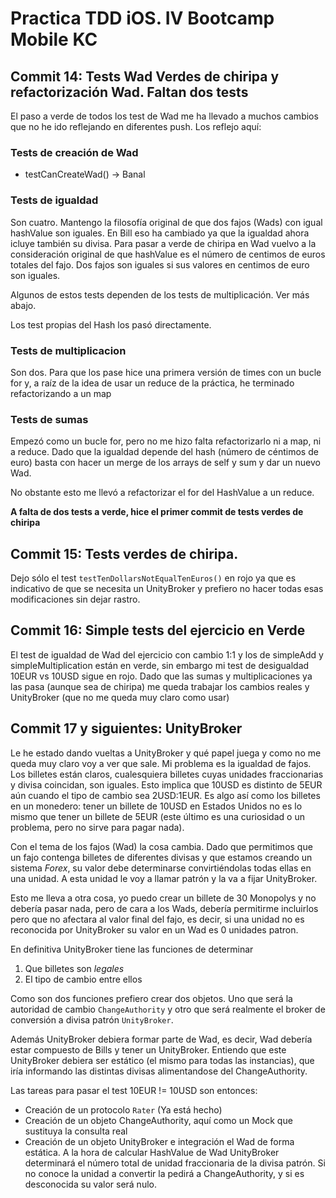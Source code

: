 # Practica TDD iOS. IV Bootcamp Mobile KC

## Commit 14: Tests Wad Verdes de chiripa y refactorización Wad. Faltan dos tests

El paso a verde de todos los test de Wad me ha llevado a muchos cambios que no he ido reflejando en diferentes push. Los reflejo aquí:

### Tests de creación de Wad

- testCanCreateWad() -> Banal

### Tests de igualdad

Son cuatro. Mantengo la filosofía original de que dos fajos (Wads) con igual hashValue son iguales. En Bill eso ha cambiado ya que la igualdad ahora icluye también su divisa. Para pasar a verde de chiripa en Wad vuelvo a la consideración original de que hashValue es el número de centimos de euros totales del fajo. Dos fajos son iguales si sus valores en centimos de euro son iguales.

Algunos de estos tests dependen de los tests de multiplicación. Ver más abajo.

Los test propias del Hash los pasó directamente.

### Tests de multiplicacion

Son dos. Para que los pase hice una primera versión de times con un bucle for y, a raíz de la idea de usar un reduce de la práctica, he terminado refactorizando a un map

### Tests de sumas
Empezó como un bucle for, pero no me hizo falta refactorizarlo ni a map, ni a reduce. Dado que la igualdad depende del hash (número de céntimos de euro) basta con hacer un merge de los arrays de self y sum y dar un nuevo Wad.

No obstante esto me llevó a refactorizar el for del HashValue a un reduce.

**A falta de dos tests a verde, hice el primer commit de tests verdes de chiripa**

## Commit 15: Tests verdes de chiripa.

Dejo sólo el test `testTenDollarsNotEqualTenEuros()` en rojo ya que es indicativo de que se necesita un UnityBroker y prefiero no hacer todas esas modificaciones sin dejar rastro.

## Commit 16: Simple tests del ejercicio en Verde

El test de igualdad de Wad del ejercicio con cambio 1:1 y los de simpleAdd y simpleMultiplication están en verde, sin embargo mi test de desigualdad 10EUR vs 10USD sigue en rojo. Dado que las sumas y multiplicaciones ya las pasa (aunque sea de chiripa) me queda trabajar los cambios reales y UnityBroker (que no me queda muy claro como usar)

## Commit 17 y siguientes: UnityBroker

Le he estado dando vueltas a UnityBroker y qué papel juega y como no me queda muy claro voy a ver que sale. Mi problema es la igualdad de fajos. Los billetes están claros, cualesquiera billetes cuyas unidades fraccionarias y divisa coincidan, son iguales. Esto implica que 10USD es distinto de 5EUR aún cuando el tipo de cambio sea 2USD:1EUR. Es algo así como los billetes en un monedero: tener un billete de 10USD en Estados Unidos no es lo mismo que tener un billete de 5EUR (este último es una curiosidad o un problema, pero no sirve para pagar nada).

Con el tema de los fajos (Wad) la cosa cambia. Dado que permitimos que un fajo contenga billetes de diferentes divisas y que estamos creando un sistema _Forex_, su valor debe determinarse convirtiéndolas todas ellas en una unidad. A esta unidad le voy a llamar patrón y la va a fijar UnityBroker.

Esto me lleva a otra cosa, yo puedo crear un billete de 30 Monopolys y no debería pasar nada, pero de cara a los Wads, debería permitirme incluirlos pero que no afectara al valor final del fajo, es decir, si una unidad no es reconocida por UnityBroker su valor en un Wad es 0 unidades patron.

En definitiva UnityBroker tiene las funciones de determinar 

1. Que billetes son _legales_
2. 	El tipo de cambio entre ellos

Como son dos funciones prefiero crear dos objetos. Uno que será la autoridad de cambio `ChangeAuthority` y otro que será realmente el broker de conversión a divisa patrón `UnityBroker`.

Además UnityBroker debiera formar parte de Wad, es decir, Wad debería estar compuesto de Bills y tener un UnityBroker. Entiendo que este UnityBroker debiera ser estático (el mismo para todas las instancias), que iría informando las distintas divisas alimentandose del ChangeAuthority.

Las tareas para pasar el test 10EUR != 10USD son entonces:

- Creación de un protocolo `Rater` (Ya está hecho)
- Creación de un objeto ChangeAuthority, aquí como un Mock que sustituya la consulta real
- Creación de un objeto UnityBroker e integración el Wad de forma estática. A la hora de calcular HashValue de Wad UnityBroker determinará el número total de unidad fraccionaria de la divisa patrón. Si no conoce la unidad a convertir la pedirá a ChangeAuthority, y si es desconocida su valor será nulo.

